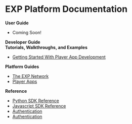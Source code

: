 # EXP Platform Documentation

<div class="row">
  <div class="col-md-12">
    <div class="bs-callout bs-callout-primary">
      <strong>User Guide</strong>
      <ul>
        <li>Coming Soon!</li>
      </ul>
    </div>
  </div>
  <div class="col-md-12">
    <div class="bs-callout bs-callout-primary">
      <strong>Developer Guide</strong>
      <br>
      <div class="row">
        <div class="col-md-6">
          <div class="bs-callout bs-callout">
            <strong>Tutorials, Walkthroughs, and Examples</strong>
            <ul>
              <li><a href="/developers/tutorials/player-apps">Getting Started With Player App Development</a></li>
            </ul>
          </div>
        </div>
        <div class="col-md-6">
          <div class="bs-callout">
            <strong>Platform Guides</strong>
            <ul>
              <li><a href="/developers/guides/network">The EXP Network</a></li>
              <li><a href="/developers/guides/player-apps">Player Apps</a></li>
            </ul>
          </div>
        </div>
        <div class="col-md-6">
          <div class="bs-callout">
            <strong>Reference</strong>
            <ul>
              <li><a href="/developers/reference/python-sdk">Python SDK Reference</a></li>
              <li><a href="/developers/reference/javascript-sdk">Javascript SDK Reference</a></li>
              <li><a href="/developers/reference/player-app-sdk">Authentication</a></li>
              <li><a href="/developers/reference/authentication">Authentication</a></li>
            </ul>
          </div>
        </div>
      </div>
    </div>
  </div>
</div>
